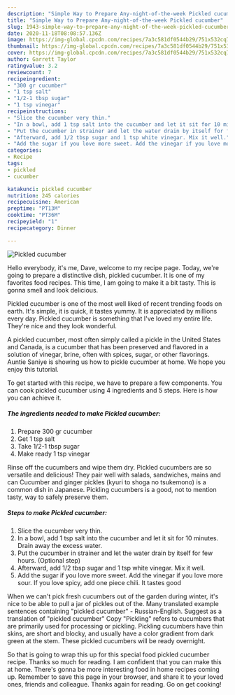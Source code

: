 ```yaml
---
description: "Simple Way to Prepare Any-night-of-the-week Pickled cucumber"
title: "Simple Way to Prepare Any-night-of-the-week Pickled cucumber"
slug: 1943-simple-way-to-prepare-any-night-of-the-week-pickled-cucumber
date: 2020-11-18T08:08:57.136Z
image: https://img-global.cpcdn.com/recipes/7a3c581df0544b29/751x532cq70/pickled-cucumber-recipe-main-photo.jpg
thumbnail: https://img-global.cpcdn.com/recipes/7a3c581df0544b29/751x532cq70/pickled-cucumber-recipe-main-photo.jpg
cover: https://img-global.cpcdn.com/recipes/7a3c581df0544b29/751x532cq70/pickled-cucumber-recipe-main-photo.jpg
author: Garrett Taylor
ratingvalue: 3.2
reviewcount: 7
recipeingredient:
- "300 gr cucumber"
- "1 tsp salt"
- "1/2-1 tbsp sugar"
- "1 tsp vinegar"
recipeinstructions:
- "Slice the cucumber very thin."
- "In a bowl, add 1 tsp salt into the cucumber and let it sit for 10 minutes. Drain away the excess water."
- "Put the cucumber in strainer and let the water drain by itself for few hours. (Optional step)"
- "Afterward, add 1/2 tbsp sugar and 1 tsp white vinegar. Mix it well."
- "Add the sugar if you love more sweet. Add the vinegar if you love more sour. If you love spicy, add one piece chili. It tastes good"
categories:
- Recipe
tags:
- pickled
- cucumber

katakunci: pickled cucumber 
nutrition: 245 calories
recipecuisine: American
preptime: "PT13M"
cooktime: "PT36M"
recipeyield: "1"
recipecategory: Dinner

---
```



![Pickled cucumber](https://img-global.cpcdn.com/recipes/7a3c581df0544b29/751x532cq70/pickled-cucumber-recipe-main-photo.jpg)

Hello everybody, it's me, Dave, welcome to my recipe page. Today, we're going to prepare a distinctive dish, pickled cucumber. It is one of my favorites food recipes. This time, I am going to make it a bit tasty. This is gonna smell and look delicious.

Pickled cucumber is one of the most well liked of recent trending foods on earth. It's simple, it is quick, it tastes yummy. It is appreciated by millions every day. Pickled cucumber is something that I've loved my entire life. They're nice and they look wonderful.

A pickled cucumber, most often simply called a pickle in the United States and Canada, is a cucumber that has been preserved and flavored in a solution of vinegar, brine, often with spices, sugar, or other flavorings. Auntie Saniye is showing us how to pickle cucumber at home. We hope you enjoy this tutorial.


To get started with this recipe, we have to prepare a few components. You can cook pickled cucumber using 4 ingredients and 5 steps. Here is how you can achieve it.

<!--inarticleads1-->

##### The ingredients needed to make Pickled cucumber:

1. Prepare 300 gr cucumber
1. Get 1 tsp salt
1. Take 1/2-1 tbsp sugar
1. Make ready 1 tsp vinegar


Rinse off the cucumbers and wipe them dry. Pickled cucumbers are so versatile and delicious! They pair well with salads, sandwiches, mains and can Cucumber and ginger pickles (kyuri to shoga no tsukemono) is a common dish in Japanese. Pickling cucumbers is a good, not to mention tasty, way to safely preserve them. 

<!--inarticleads2-->

##### Steps to make Pickled cucumber:

1. Slice the cucumber very thin.
1. In a bowl, add 1 tsp salt into the cucumber and let it sit for 10 minutes. Drain away the excess water.
1. Put the cucumber in strainer and let the water drain by itself for few hours. (Optional step)
1. Afterward, add 1/2 tbsp sugar and 1 tsp white vinegar. Mix it well.
1. Add the sugar if you love more sweet. Add the vinegar if you love more sour. If you love spicy, add one piece chili. It tastes good


When we can&#39;t pick fresh cucumbers out of the garden during winter, it&#39;s nice to be able to pull a jar of pickles out of the. Many translated example sentences containing &#34;pickled cucumber&#34; - Russian-English. Suggest as a translation of &#34;pickled cucumber&#34; Copy &#34;Pickling&#34; refers to cucumbers that are primarily used for processing or pickling. Pickling cucumbers have thin skins, are short and blocky, and usually have a color gradient from dark green at the stem. These pickled cucumbers will be ready overnight. 

So that is going to wrap this up for this special food pickled cucumber recipe. Thanks so much for reading. I am confident that you can make this at home. There's gonna be more interesting food in home recipes coming up. Remember to save this page in your browser, and share it to your loved ones, friends and colleague. Thanks again for reading. Go on get cooking!
